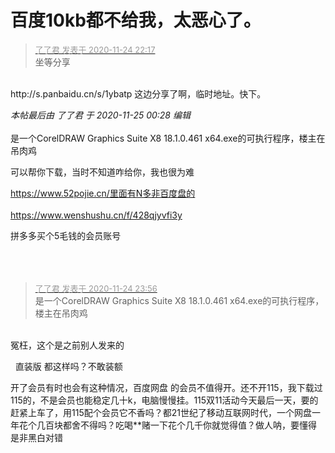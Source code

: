 # 百度10kb都不给我，太恶心了。


<div class="quote"><blockquote><font size="2"><a href="https://www.hostloc.com/forum.php?mod=redirect&amp;goto=findpost&amp;pid=9511142&amp;ptid=770917" target="_blank"><font color="#999999">了了君 发表于 2020-11-24 22:17</font></a></font><br />
坐等分享</blockquote></div><br />
http://s.panbaidu.cn/s/1ybatp 这边分享了啊，临时地址。快下。

<i class="pstatus"> 本帖最后由 了了君 于 2020-11-25 00:28 编辑 </i><br />
<br />
是一个CorelDRAW Graphics Suite X8 18.1.0.461 x64.exe的可执行程序，楼主在吊肉鸡

可以帮你下载，当时不知道咋给你，我也很为难<img id="aimg_a7csu" onclick="zoom(this, this.src, 0, 0, 0)" class="zoom" src="https://cdn.jsdelivr.net/gh/hishis/forum-master/public/images/patch.gif" onmouseover="img_onmouseoverfunc(this)" onload="thumbImg(this)" border="0" alt="" />

https://www.52pojie.cn/里面有N多非百度盘的<br />
<br />
https://www.wenshushu.cn/f/428qjyvfi3y

拼多多买个5毛钱的会员账号<br />
<br />
<br />
​​​​​​​

<div class="quote"><blockquote><font size="2"><a href="https://www.hostloc.com/forum.php?mod=redirect&amp;goto=findpost&amp;pid=9511954&amp;ptid=770917" target="_blank"><font color="#999999">了了君 发表于 2020-11-24 23:56</font></a></font><br />
是一个CorelDRAW Graphics Suite X8 18.1.0.461 x64.exe的可执行程序，楼主在吊肉鸡</blockquote></div><br />
冤枉，这个是之前别人发来的<img id="aimg_hMRBz" onclick="zoom(this, this.src, 0, 0, 0)" class="zoom" src="https://cdn.jsdelivr.net/gh/hishis/forum-master/public/images/patch.gif" onmouseover="img_onmouseoverfunc(this)" onload="thumbImg(this)" border="0" alt="" />

<img id="aimg_Y2LlE" onclick="zoom(this, this.src, 0, 0, 0)" class="zoom" src="https://pic.rmb.bdstatic.com/bjh/b4b80720ac2b58d1ebcc817b107f6707.png" onmouseover="img_onmouseoverfunc(this)" onload="thumbImg(this)" border="0" alt="" />&nbsp;&nbsp;直装版 都这样吗？不敢装额<img id="aimg_eEHEh" onclick="zoom(this, this.src, 0, 0, 0)" class="zoom" src="https://cdn.jsdelivr.net/gh/hishis/forum-master/public/images/patch.gif" onmouseover="img_onmouseoverfunc(this)" onload="thumbImg(this)" border="0" alt="" />

开了会员有时也会有这种情况，百度网盘 的会员不值得开。还不开115，我下载过115的，不是会员也能稳定几十k，电脑慢慢挂。115双11活动今天最后一天，要的赶紧上车了，用115配个会员它不香吗？都21世纪了移动互联网时代，一个网盘一年花个几百块都舍不得吗？吃喝**赌一下花个几千你就觉得值？做人呐，要懂得是非黑白对错
